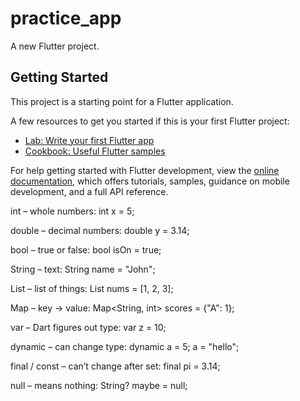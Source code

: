 # practice_app

A new Flutter project.

## Getting Started

This project is a starting point for a Flutter application.

A few resources to get you started if this is your first Flutter project:

- [Lab: Write your first Flutter app](https://docs.flutter.dev/get-started/codelab)
- [Cookbook: Useful Flutter samples](https://docs.flutter.dev/cookbook)

For help getting started with Flutter development, view the
[online documentation](https://docs.flutter.dev/), which offers tutorials,
samples, guidance on mobile development, and a full API reference.


int – whole numbers: int x = 5;

double – decimal numbers: double y = 3.14;

bool – true or false: bool isOn = true;

String – text: String name = "John";

List – list of things: List<int> nums = [1, 2, 3];

Map – key → value: Map<String, int> scores = {"A": 1};

var – Dart figures out type: var z = 10;

dynamic – can change type: dynamic a = 5; a = "hello";

final / const – can’t change after set: final pi = 3.14;

null – means nothing: String? maybe = null;